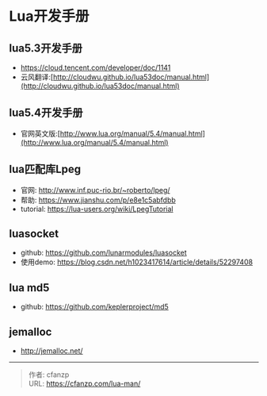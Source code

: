 # Lua开发手册


## lua5.3开发手册
- https://cloud.tencent.com/developer/doc/1141
- 云风翻译:[http://cloudwu.github.io/lua53doc/manual.html](http://cloudwu.github.io/lua53doc/manual.html)

## lua5.4开发手册
- 官网英文版:[http://www.lua.org/manual/5.4/manual.html](http://www.lua.org/manual/5.4/manual.html)

## lua匹配库Lpeg
- 官网: http://www.inf.puc-rio.br/~roberto/lpeg/
- 帮助: https://www.jianshu.com/p/e8e1c5abfdbb
- tutorial: https://lua-users.org/wiki/LpegTutorial

## luasocket
- github: https://github.com/lunarmodules/luasocket
- 使用demo: https://blog.csdn.net/h1023417614/article/details/52297408

## lua md5
- github: https://github.com/keplerproject/md5

## jemalloc
- http://jemalloc.net/


---

> 作者: cfanzp  
> URL: https://cfanzp.com/lua-man/  

